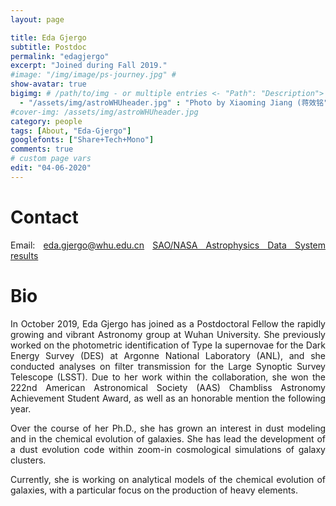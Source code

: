 ```yaml
---
layout: page

title: Eda Gjergo
subtitle: Postdoc
permalink: "edagjergo"
excerpt: "Joined during Fall 2019."
#image: "/img/image/ps-journey.jpg" # 
show-avatar: true
bigimg:	# /path/to/img - or multiple entries <- "Path": "Description">
  - "/assets/img/astroWHUheader.jpg" : "Photo by Xiaoming Jiang (蒋效铭"
#cover-img: /assets/img/astroWHUheader.jpg
category: people
tags: [About, "Eda-Gjergo"]
googlefonts: ["Share+Tech+Mono"]
comments: true
# custom page vars
edit: "04-06-2020"
---
```


<style>
body {
text-align: justify}
</style>

# Contact
Email: eda.gjergo@whu.edu.cn
[SAO/NASA Astrophysics Data System results](https://ui.adsabs.harvard.edu/search/q=author%3A%22gjergo%2C%20e%22&sort=date%20desc%2C%20bibcode%20desc&p_=0)

# Bio

 In October 2019, Eda Gjergo has joined as a Postdoctoral Fellow the rapidly growing and vibrant Astronomy group at Wuhan University. She previously worked on the photometric identification of Type Ia supernovae for the Dark Energy Survey (DES) at Argonne National Laboratory (ANL), and she conducted analyses on filter transmission for the Large Synoptic Survey Telescope (LSST). Due to her work within the collaboration, she won the 222nd American Astronomical Society (AAS) Chambliss Astronomy Achievement Student Award, as well as an honorable mention the following year.

Over the course of her Ph.D., she has grown an interest in dust modeling and in the chemical evolution of galaxies. She has lead the development of a dust evolution code within zoom-in cosmological simulations of galaxy clusters.

Currently, she is working on analytical models of the chemical evolution of galaxies, with a particular focus on the production of heavy elements.
